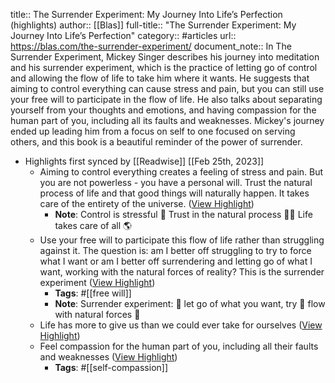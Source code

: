 title:: The Surrender Experiment: My Journey Into Life’s Perfection (highlights)
author:: [[Blas]]
full-title:: "The Surrender Experiment: My Journey Into Life’s Perfection"
category:: #articles
url:: https://blas.com/the-surrender-experiment/
document_note:: In The Surrender Experiment, Mickey Singer describes his journey into meditation and his surrender experiment, which is the practice of letting go of control and allowing the flow of life to take him where it wants. He suggests that aiming to control everything can cause stress and pain, but you can still use your free will to participate in the flow of life. He also talks about separating yourself from your thoughts and emotions, and having compassion for the human part of you, including all its faults and weaknesses. Mickey's journey ended up leading him from a focus on self to one focused on serving others, and this book is a beautiful reminder of the power of surrender.

- Highlights first synced by [[Readwise]] [[Feb 25th, 2023]]
	- Aiming to control everything creates a feeling of stress and pain. But you are not powerless - you have a personal will. Trust the natural process of life and that good things will naturally happen. It takes care of the entirety of the universe. ([View Highlight](https://read.readwise.io/read/01gsw8hjyn6q1r5sz7cn5gdcws))
		- **Note**: Control is stressful 🤯
		  Trust in the natural process 💆‍♂️
		  Life takes care of all 🌎
	- Use your free will to participate this flow of life rather than struggling against it. The question is: am I better off struggling to try to force what I want or am I better off surrendering and letting go of what I want, working with the natural forces of reality? This is the surrender experiment ([View Highlight](https://read.readwise.io/read/01gsw89ehb70wah0fv8e13w4x9))
		- **Tags**: #[[free will]]
		- **Note**: Surrender experiment: 🤔
		  let go of what you want, try 🤞
		  flow with natural forces 🌊
	- Life has more to give us than we could ever take for ourselves ([View Highlight](https://read.readwise.io/read/01gsw8gscekz1befac5nggvr9j))
	- Feel compassion for the human part of you, including all their faults and weaknesses ([View Highlight](https://read.readwise.io/read/01gsw8h10cr0y4az218mbf52rh))
		- **Tags**: #[[self-compassion]]
